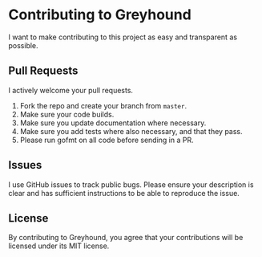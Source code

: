 # Contributing to Greyhound #

I want to make contributing to this project as easy and transparent as
possible.

## Pull Requests ##

I actively welcome your pull requests.

1. Fork the repo and create your branch from `master`.
2. Make sure your code builds.
3. Make sure you update documentation where necessary.
4. Make sure you add tests where also necessary, and that they pass.
5. Please run gofmt on all code before sending in a PR.

## Issues ##

I use GitHub issues to track public bugs. Please ensure your description is
clear and has sufficient instructions to be able to reproduce the issue.

## License ##

By contributing to Greyhound, you agree that your contributions will be licensed
under its MIT license.